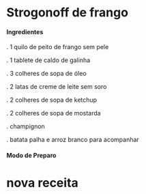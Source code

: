 # Strogonoff de frango

#### Ingredientes

. 1 quilo de peito de frango sem pele

. 1 tablete de caldo de galinha

. 3 colheres de sopa de óleo

. 2 latas de creme de leite sem soro 

. 2 colheres de sopa de ketchup

. 2 colheres de sopa de mostarda

. champignon

. batata palha e arroz branco para acompanhar

####  Modo de Preparo  





# nova receita









































